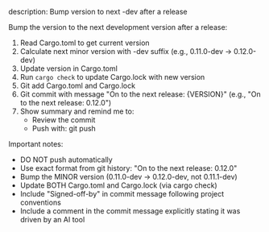 description: Bump version to next -dev after a release

Bump the version to the next development version after a release:

1. Read Cargo.toml to get current version
2. Calculate next minor version with -dev suffix (e.g., 0.11.0-dev -> 0.12.0-dev)
3. Update version in Cargo.toml
4. Run `cargo check` to update Cargo.lock with new version
5. Git add Cargo.toml and Cargo.lock
6. Git commit with message "On to the next release: {VERSION}" (e.g., "On to the next release: 0.12.0")
7. Show summary and remind me to:
   - Review the commit
   - Push with: git push

Important notes:
- DO NOT push automatically
- Use exact format from git history: "On to the next release: 0.12.0"
- Bump the MINOR version (0.11.0-dev -> 0.12.0-dev, not 0.11.1-dev)
- Update BOTH Cargo.toml and Cargo.lock (via cargo check)
- Include "Signed-off-by" in commit message following project conventions
- Include a comment in the commit message explicitly stating it was driven by an AI tool
